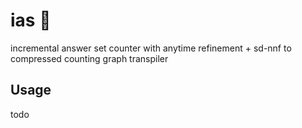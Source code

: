 # ias :car: 
incremental answer set counter with anytime refinement + sd-nnf to compressed counting graph transpiler

## Usage
todo
